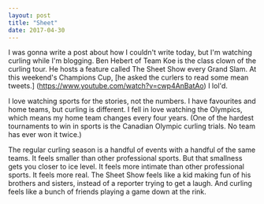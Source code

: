 ```yaml
---
layout: post
title: "Sheet"
date: 2017-04-30
---
```


I was gonna write a post about how I couldn't write today, but I'm watching curling while I'm blogging. Ben Hebert of Team Koe is the class clown of the curling tour. He hosts a feature called The Sheet Show every Grand Slam. At this weekend's Champions Cup, [he asked the curlers to read some mean tweets.] (https://www.youtube.com/watch?v=cwp4AnBatAo) I lol'd.

I love watching sports for the stories, not the numbers. I have favourites and home teams, but curling is different. I fell in love watching the Olympics, which means my home team changes every four years. (One of the hardest tournaments to win in sports is the Canadian Olympic curling trials. No team has ever won it twice.)

The regular curling season is a handful of events with a handful of the same teams. It feels smaller than other professional sports. But that smallness gets you closer to ice level. It feels more intimate than other professional sports. It feels more real. The Sheet Show feels like a kid making fun of his brothers and sisters, instead of a reporter trying to get a laugh. And curling feels like a bunch of friends playing a game down at the rink.
